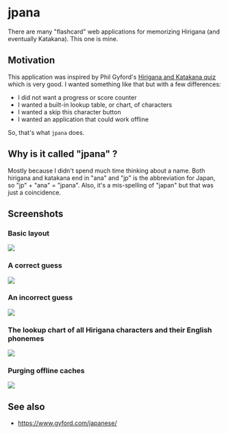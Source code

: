 # jpana

There are many "flashcard" web applications for memorizing Hirigana (and eventually Katakana). This one is mine.

## Motivation

This application was inspired by Phil Gyford's [Hirigana and Katakana quiz](https://www.gyford.com/japanese/) which is very good. I wanted something like that but with a few differences:

* I did not want a progress or score counter
* I wanted a built-in lookup table, or chart, of characters
* I wanted a skip this character button
* I wanted an application that could work offline

So, that's what `jpana` does.

## Why is it called "jpana" ?

Mostly because I didn't spend much time thinking about a name. Both hirigana and katakana end in "ana" and "jp" is the abbreviation for Japan, so "jp" + "ana" = "jpana". Also, it's a mis-spelling of "japan" but that was just a coincidence.

## Screenshots

### Basic layout

![](docs/images/jpana-character.png)

### A correct guess

![](docs/images/jpana-ha.png)

### An incorrect guess

![](docs/images/jpana-ze-zo.png)

### The lookup chart of all Hirigana characters and their English phonemes

![](docs/images/jpana-chart.png)

### Purging offline caches

![](docs/images/jpana-cache.png)

## See also

* https://www.gyford.com/japanese/
